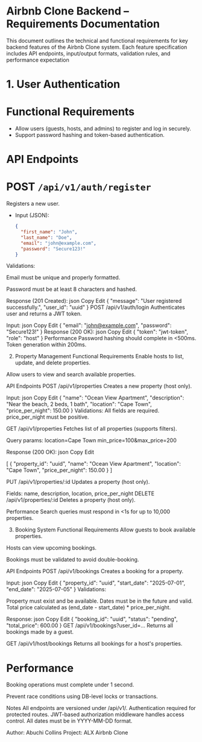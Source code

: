 # Airbnb Clone Backend – Requirements Documentation

This document outlines the technical and functional requirements for key backend features of the Airbnb Clone system. Each feature specification includes API endpoints, input/output formats, validation rules, and performance expectation

# 1. User Authentication

# Functional Requirements
- Allow users (guests, hosts, and admins) to register and log in securely.
- Support password hashing and token-based authentication.

# API Endpoints

# POST `/api/v1/auth/register`
Registers a new user.

- Input (JSON):
  ```json
  {
    "first_name": "John",
    "last_name": "Doe",
    "email": "john@example.com",
    "password": "Secure123!"
  }

Validations:

Email must be unique and properly formatted.

Password must be at least 8 characters and hashed.

Response (201 Created):
json
Copy
Edit
{
  "message": "User registered successfully.",
  "user_id": "uuid"
}
POST /api/v1/auth/login
Authenticates user and returns a JWT token.

Input:
json
Copy
Edit
{
  "email": "john@example.com",
  "password": "Secure123!"
}
Response (200 OK):
json
Copy
Edit
{
  "token": "jwt-token",
  "role": "host"
}
 Performance
Password hashing should complete in <500ms.
Token generation within 200ms.

 2. Property Management
 Functional Requirements
Enable hosts to list, update, and delete properties.

Allow users to view and search available properties.

API Endpoints
POST /api/v1/properties
Creates a new property (host only).

Input:
json
Copy
Edit
{
  "name": "Ocean View Apartment",
  "description": "Near the beach, 2 beds, 1 bath",
  "location": "Cape Town",
  "price_per_night": 150.00
}
Validations:
All fields are required.
price_per_night must be positive.

GET /api/v1/properties
Fetches list of all properties (supports filters).

Query params:
location=Cape Town
min_price=100&max_price=200

Response (200 OK):
json
Copy
Edit

[
  {
    "property_id": "uuid",
    "name": "Ocean View Apartment",
    "location": "Cape Town",
    "price_per_night": 150.00
  }
]

PUT /api/v1/properties/:id
Updates a property (host only).

Fields: name, description, location, price_per_night
DELETE /api/v1/properties/:id
Deletes a property (host only).

 Performance
Search queries must respond in <1s for up to 10,000 properties.

3. Booking System
 Functional Requirements
Allow guests to book available properties.

Hosts can view upcoming bookings.

Bookings must be validated to avoid double-booking.

 API Endpoints
POST /api/v1/bookings
Creates a booking for a property.

Input:
json
Copy
Edit
{
  "property_id": "uuid",
  "start_date": "2025-07-01",
  "end_date": "2025-07-05"
}
Validations:

Property must exist and be available.
Dates must be in the future and valid.
Total price calculated as (end_date - start_date) * price_per_night.

Response:
json
Copy
Edit
{
  "booking_id": "uuid",
  "status": "pending",
  "total_price": 600.00
}
GET /api/v1/bookings?user_id=...
Returns all bookings made by a guest.

GET /api/v1/host/bookings
Returns all bookings for a host's properties.

# Performance
Booking operations must complete under 1 second.

Prevent race conditions using DB-level locks or transactions.

 Notes
All endpoints are versioned under /api/v1/.
Authentication required for protected routes.
JWT-based authorization middleware handles access control.
All dates must be in YYYY-MM-DD format.

Author: Abuchi Collins
Project: ALX Airbnb Clone
